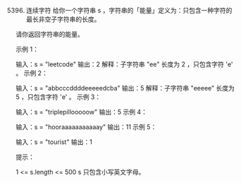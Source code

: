 5396. 连续字符
给你一个字符串 s ，字符串的「能量」定义为：只包含一种字符的最长非空子字符串的长度。

请你返回字符串的能量。

 

示例 1：

输入：s = "leetcode"
输出：2
解释：子字符串 "ee" 长度为 2 ，只包含字符 'e' 。
示例 2：

输入：s = "abbcccddddeeeeedcba"
输出：5
解释：子字符串 "eeeee" 长度为 5 ，只包含字符 'e' 。
示例 3：

输入：s = "triplepillooooow"
输出：5
示例 4：

输入：s = "hooraaaaaaaaaaay"
输出：11
示例 5：

输入：s = "tourist"
输出：1
 

提示：

1 <= s.length <= 500
s 只包含小写英文字母。